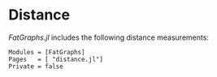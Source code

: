 # Distance
*FatGraphs.jl* includes the following distance measurements:

```@autodocs
Modules = [FatGraphs]
Pages   = [ "distance.jl"]
Private = false
```
